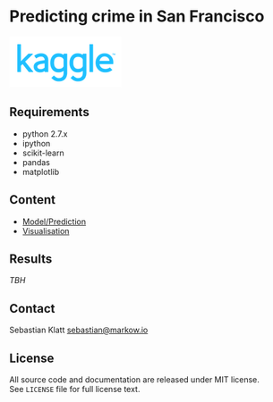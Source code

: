 Predicting crime in San Francisco
=================================
![Kaggle](./img/kaggle.png)

Requirements
------------
* python 2.7.x
* ipython
* scikit-learn
* pandas
* matplotlib

Content
-------
* [Model/Prediction](prediction.ipynb)
* [Visualisation](visualisation.ipynb)

Results
-------
*TBH*

Contact
-------
Sebastian Klatt [sebastian@markow.io](mailto:sebastian@markow.io)

License
-------
All source code and documentation are released under MIT license.  
See `LICENSE` file for full license text.
